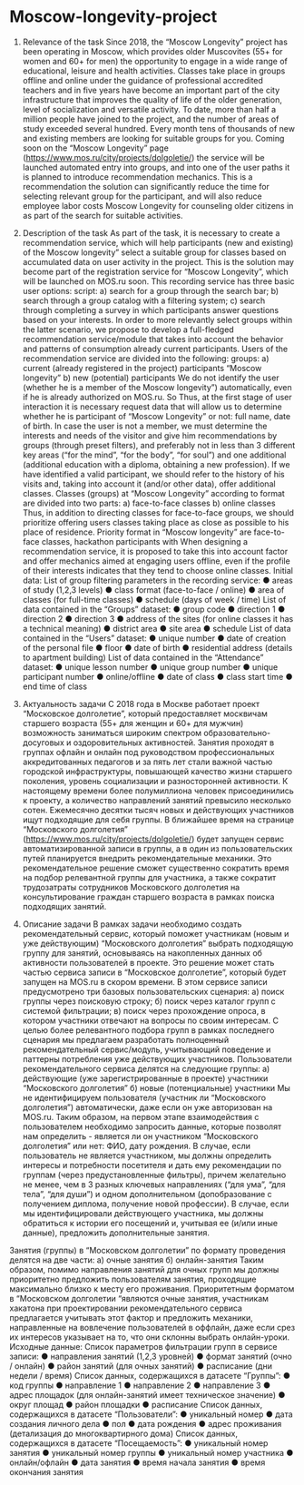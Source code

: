 # Moscow-longevity-project
1. Relevance of the task
Since 2018, the “Moscow Longevity” project has been operating in Moscow,
which provides older Muscovites (55+ for women and 60+
for men) the opportunity to engage in a wide range of
educational, leisure and health activities. Classes
take place in groups offline and online under the guidance of professional
accredited teachers and in five years have become an important part of the city
infrastructure that improves the quality of life of the older generation,
level of socialization and versatile activity.
To date, more than half a million people have joined
to the project, and the number of areas of study exceeded several hundred.
Every month tens of thousands of new and existing members are looking for
suitable groups for you.
Coming soon on the “Moscow Longevity” page
(https://www.mos.ru/city/projects/dolgoletie/) the service will be launched
automated entry into groups, and into one of the user paths
it is planned to introduce recommendation mechanics. This is a recommendation
the solution can significantly reduce the time for selecting relevant
group for the participant, and will also reduce employee labor costs
Moscow Longevity for counseling older citizens in
as part of the search for suitable activities.
2. Description of the task
As part of the task, it is necessary to create a recommendation service,
which will help participants (new and existing) of the Moscow
longevity” select a suitable group for classes based on
accumulated data on user activity in the project. This is the solution
may become part of the registration service for “Moscow Longevity”, which
will be launched on MOS.ru soon.
This recording service has three basic user options:
script:
a) search for a group through the search bar;
b) search through a group catalog with a filtering system;
c) search through completing a survey in which participants answer
questions based on your interests.
In order to more relevantly select groups within the latter
scenario, we propose to develop a full-fledged recommendation
service/module that takes into account the behavior and patterns of consumption already
current participants.
Users of the recommendation service are divided into the following:
groups:
a) current (already registered in the project) participants
“Moscow longevity”
b) new (potential) participants
We do not identify the user (whether he is a member of the Moscow
longevity”) automatically, even if he is already authorized on MOS.ru. So
Thus, at the first stage of user interaction it is necessary
request data that will allow us to determine whether he is
participant of “Moscow Longevity” or not: full name, date of birth.
In case the user is not a member, we must
determine the interests and needs of the visitor and give him recommendations
by groups (through preset filters), and preferably not
in less than 3 different key areas (“for the mind”, “for the body”, “for
soul”) and one additional (additional education with a diploma,
obtaining a new profession).
If we have identified a valid participant, we
should refer to the history of his visits and, taking into account it (and/or other
data), offer additional classes.
Classes (groups) at “Moscow Longevity” according to format
are divided into two parts:
a) face-to-face classes
b) online classes
Thus, in addition to directing classes for face-to-face groups, we
should prioritize offering users classes taking place
as close as possible to his place of residence. Priority format in
“Moscow longevity” are face-to-face classes, hackathon participants with
When designing a recommendation service, it is proposed to take this into account
factor and offer mechanics aimed at engaging
users offline, even if the profile of their interests indicates that
they tend to choose online classes.
Initial data:
List of group filtering parameters in the recording service:
● areas of study (1,2,3 levels)
● class format (face-to-face / online)
● area of classes (for full-time classes)
● schedule (days of week / time)
List of data contained in the “Groups” dataset:
● group code
● direction 1
● direction 2
● direction 3
● address of the sites (for online classes it has a technical
meaning)
● district area
● site area
● schedule
List of data contained in the “Users” dataset:
● unique number
● date of creation of the personal file
● floor
● date of birth
● residential address (details to apartment building)
List of data contained in the “Attendance” dataset:
● unique lesson number
● unique group number
● unique participant number
● online/offline
● date of class
● class start time
● end time of class

1. Актуальность задачи
С 2018 года в Москве работает проект “Московское долголетие”,
который предоставляет москвичам старшего возраста (55+ для женщин и 60+
для мужчин) возможность заниматься широким спектром
образовательно-досуговых и оздоровительных активностей. Занятия
проходят в группах офлайн и онлайн под руководством профессиональных
аккредитованных педагогов и за пять лет стали важной частью городской
инфраструктуры, повышающей качество жизни старшего поколения,
уровень социализации и разносторонней активности.
К настоящему времени более полумиллиона человек присоединились
к проекту, а количество направлений занятий превысило несколько сотен.
Ежемесячно десятки тысяч новых и действующих участников ищут
подходящие для себя группы.
В ближайшее время на странице “Московского долголетия”
(https://www.mos.ru/city/projects/dolgoletie/) будет запущен сервис
автоматизированной записи в группы, а в один из пользовательских путей
планируется внедрить рекомендательные механики. Это рекомендательное
решение сможет существенно сократить время на подбор релевантной
группы для участника, а также сократит трудозатраты сотрудников
Московского долголетия на консультирование граждан старшего возраста в
рамках поиска подходящих занятий.
2. Описание задачи
В рамках задачи необходимо создать рекомендательный сервис,
который поможет участникам (новым и уже действующим) “Московского
долголетия” выбрать подходящую группу для занятий, основываясь на
накопленных данных об активности пользователей в проекте. Это решение
может стать частью сервиса записи в “Московское долголетие”, который
будет запущен на MOS.ru в скором времени.
В этом сервисе записи предусмотрено три базовых пользовательских
сценария:
а) поиск группы через поисковую строку;
б) поиск через каталог групп с системой фильтрации;
в) поиск через прохождение опроса, в котором участники отвечают на
вопросы по своим интересам.
С целью более релевантного подбора групп в рамках последнего
сценария мы предлагаем разработать полноценный рекомендательный
сервис/модуль, учитывающий поведение и паттерны потребления уже
действующих участников.
Пользователи рекомендательного сервиса делятся на следующие
группы:
а) действующие (уже зарегистрированные в проекте) участники
“Московского долголетия”
б) новые (потенциальные) участники
Мы не идентифицируем пользователя (участник ли “Московского
долголетия”) автоматически, даже если он уже авторизован на MOS.ru. Таким
образом, на первом этапе взаимодействия с пользователем необходимо
запросить данные, которые позволят нам определить - является ли он
участником “Московского долголетия” или нет: ФИО, дату рождения.
В случае, если пользователь не является участником, мы должны
определить интересы и потребности посетителя и дать ему рекомендации
по группам (через предустановленные фильтры), причем желательно не
менее, чем в 3 разных ключевых направлениях (“для ума”, “для тела”, “для
души”) и одном дополнительном (допобразование с получением диплома,
получение новой профессии).
В случае, если мы идентифицировали действующего участника, мы
должны обратиться к истории его посещений и, учитывая ее (и/или иные
данные), предложить дополнительные занятия.

Занятия (группы) в “Московском долголетии” по формату проведения
делятся на две части:
а) очные занятия
б) онлайн-занятия
Таким образом, помимо направления занятий для очных групп мы
должны приоритетно предложить пользователям занятия, проходящие
максимально близко к месту его проживания. Приоритетным форматом в
“Московском долголетии “являются очные занятия, участникам хакатона при
проектировании рекомендательного сервиса предлагается учитывать этот
фактор и предложить механики, направленные на вовлечение
пользователей в оффлайн, даже если срез их интересов указывает на то, что
они склонны выбрать онлайн-уроки.
Исходные данные:
Список параметров фильтрации групп в сервисе записи:
● направления занятий (1,2,3 уровней)
● формат занятий (очно / онлайн)
● район занятий (для очных занятий)
● расписание (дни недели / время)
Список данных, содержащихся в датасете “Группы”:
● код группы
● направление 1
● направление 2
● направление 3
● адрес площадок (для онлайн-занятий имеет техническое
значение)
● округ площад
● район площадки
● расписание
Список данных, содержащихся в датасете “Пользователи”:
● уникальный номер
● дата создания личного дела
● пол
● дата рождения
● адрес проживания (детализация до многоквартирного дома)
Список данных, содержащихся в датасете “Посещаемость”:
● уникальный номер занятия
● уникальный номер группы
● уникальный номер участника
● онлайн/офлайн
● дата занятия
● время начала занятия
● время окончания занятия
